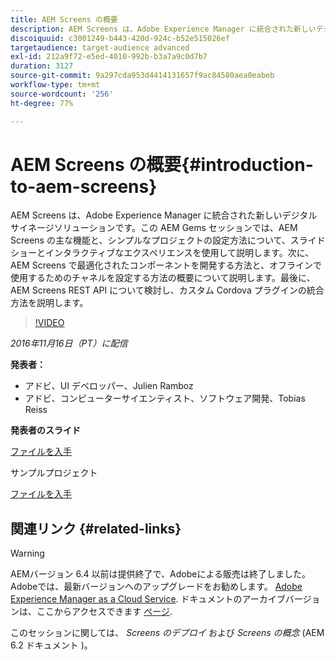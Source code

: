 ```yaml
---
title: AEM Screens の概要
description: AEM Screens は、Adobe Experience Manager に統合された新しいデジタルサイネージソリューションです。この AEM Gems セッションでは、AEM Screens の主な機能と、シンプルなプロジェクトの設定方法について、スライドショーとインタラクティブなエクスペリエンスを使用して説明します。次に、AEM Screens で最適化されたコンポーネントを開発する方法と、オフラインで使用するためのチャネルを設定する方法の概要について説明します。最後に、AEM Screens REST API について検討し、カスタム Cordova プラグインの統合方法を説明します。
discoiquuid: c3001249-b443-420d-924c-b52e515026ef
targetaudience: target-audience advanced
exl-id: 212a9f72-e5ed-4010-992b-b3a7a9c0d7b7
duration: 3127
source-git-commit: 9a297cda953d4414131657f9ac84580aea0eabeb
workflow-type: tm+mt
source-wordcount: '256'
ht-degree: 77%

---
```


# AEM Screens の概要{#introduction-to-aem-screens}

AEM Screens は、Adobe Experience Manager に統合された新しいデジタルサイネージソリューションです。この AEM Gems セッションでは、AEM Screens の主な機能と、シンプルなプロジェクトの設定方法について、スライドショーとインタラクティブなエクスペリエンスを使用して説明します。次に、AEM Screens で最適化されたコンポーネントを開発する方法と、オフラインで使用するためのチャネルを設定する方法の概要について説明します。最後に、AEM Screens REST API について検討し、カスタム Cordova プラグインの統合方法を説明します。

>[!VIDEO](https://video.tv.adobe.com/v/19301/?quality=9)

*2016年11月16日（PT）に配信*

**発表者：**

* アドビ、UI デベロッパー、Julien Ramboz
* アドビ、コンピューターサイエンティスト、ソフトウェア開発、Tobias Reiss

**発表者のスライド**

[ファイルを入手](assets/2016-11-16-aem-screens.pdf)

サンプルプロジェクト

[ファイルを入手](assets/aemscreensgems.zip)

## 関連リンク {#related-links}


>[!WARNING]
>
>AEMバージョン 6.4 以前は提供終了で、Adobeによる販売は終了しました。  Adobeでは、最新バージョンへのアップグレードをお勧めします。 [Adobe Experience Manager as a Cloud Service](https://experienceleague.adobe.com/docs/experience-manager-cloud-service.html?lang=ja).  ドキュメントのアーカイブバージョンは、ここからアクセスできます [ページ](https://experienceleague.adobe.com/docs/experience-manager-release-information/aem-release-updates/previous-updates/aem-previous-versions.html?lang=ja).
>
>このセッションに関しては、 *Screens のデプロイ* および *Screens の概念* (AEM 6.2 ドキュメント )。
